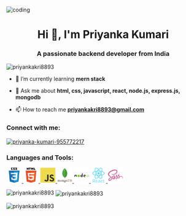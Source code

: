 <img align="center" alt="coding" width="400" src="https://repository-images.githubusercontent.com/468905916/90ca25d9-022e-4a73-97df-fcf49082363a">

<h1 align="center">Hi 👋, I'm Priyanka Kumari</h1>
<h3 align="center">A passionate backend developer from India</h3>
<!-- <img align="right" alt="coding" width="400" src="https://repository-images.githubusercontent.com/468905916/90ca25d9-022e-4a73-97df-fcf49082363a">
 -->
<p align="left"> <img src="https://komarev.com/ghpvc/?username=priyankakri8893&label=Profile%20views&color=0e75b6&style=flat" alt="priyankakri8893" /> </p>

- 🌱 I’m currently learning **mern stack**

- 💬 Ask me about **html, css, javascript, react, node.js, express.js, mongodb**

- 📫 How to reach me **priyankakri8893@gmail.com**

<h3 align="left">Connect with me:</h3>
<p align="left">
<a href="https://linkedin.com/in/priyanka-kumari-955772217" target="blank"><img align="center" src="https://raw.githubusercontent.com/rahuldkjain/github-profile-readme-generator/master/src/images/icons/Social/linked-in-alt.svg" alt="priyanka-kumari-955772217" height="30" width="40" /></a>
</p>

<h3 align="left">Languages and Tools:</h3>
<p align="left"> <a href="https://www.w3schools.com/css/" target="_blank" rel="noreferrer"> <img src="https://raw.githubusercontent.com/devicons/devicon/master/icons/css3/css3-original-wordmark.svg" alt="css3" width="40" height="40"/> </a> <a href="https://www.w3.org/html/" target="_blank" rel="noreferrer"> <img src="https://raw.githubusercontent.com/devicons/devicon/master/icons/html5/html5-original-wordmark.svg" alt="html5" width="40" height="40"/> </a> <a href="https://developer.mozilla.org/en-US/docs/Web/JavaScript" target="_blank" rel="noreferrer"> <img src="https://raw.githubusercontent.com/devicons/devicon/master/icons/javascript/javascript-original.svg" alt="javascript" width="40" height="40"/> </a> <a href="https://www.mongodb.com/" target="_blank" rel="noreferrer"> <img src="https://raw.githubusercontent.com/devicons/devicon/master/icons/mongodb/mongodb-original-wordmark.svg" alt="mongodb" width="40" height="40"/> </a> <a href="https://nodejs.org" target="_blank" rel="noreferrer"> <img src="https://raw.githubusercontent.com/devicons/devicon/master/icons/nodejs/nodejs-original-wordmark.svg" alt="nodejs" width="40" height="40"/> </a> <a href="https://reactjs.org/" target="_blank" rel="noreferrer"> <img src="https://raw.githubusercontent.com/devicons/devicon/master/icons/react/react-original-wordmark.svg" alt="react" width="40" height="40"/> </a> <a href="https://sass-lang.com" target="_blank" rel="noreferrer"> <img src="https://raw.githubusercontent.com/devicons/devicon/master/icons/sass/sass-original.svg" alt="sass" width="40" height="40"/> </a> </p>

<p><img align="left" src="https://github-readme-stats.vercel.app/api/top-langs?username=priyankakri8893&show_icons=true&locale=en&layout=compact" alt="priyankakri8893" /></p>

<p>&nbsp;<img align="center" src="https://github-readme-stats.vercel.app/api?username=priyankakri8893&show_icons=true&locale=en" alt="priyankakri8893" /></p>

<p><img align="center" src="https://github-readme-streak-stats.herokuapp.com/?user=priyankakri8893&" alt="priyankakri8893" /></p>
